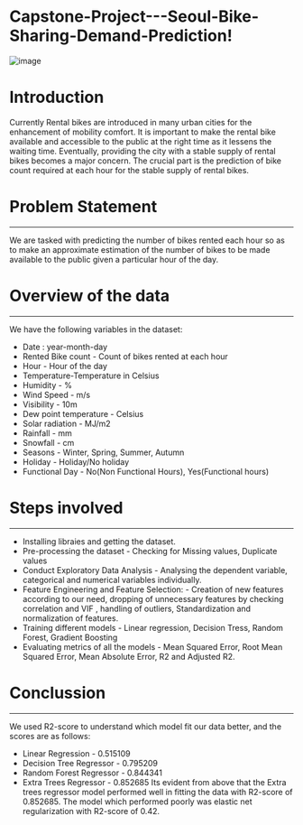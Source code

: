 # Capstone-Project---Seoul-Bike-Sharing-Demand-Prediction!
![image](https://user-images.githubusercontent.com/20932848/167474611-cd165721-25b0-4294-bd5f-71c4e1fa6cf4.png)

# **Introduction** 

Currently Rental bikes are introduced in many urban cities for the enhancement of mobility comfort. It is important to make the rental bike available and accessible to the public at the right time as it lessens the waiting time. Eventually, providing the city with a stable supply of rental bikes becomes a major concern. The crucial part is the prediction of bike count required at each hour for the stable supply of rental bikes.

# **Problem Statement**
------
We are tasked with predicting the number of bikes rented each hour so as to make an approximate estimation of the number of bikes to be made available to the public given a particular hour of the day.

# **Overview of the data**
----------
We have the following variables in the dataset:
* Date : year-month-day
* Rented Bike count - Count of bikes rented at each hour
* Hour - Hour of the day
* Temperature-Temperature in Celsius
* Humidity - %
* Wind Speed - m/s
* Visibility - 10m
* Dew point temperature - Celsius
* Solar radiation - MJ/m2
* Rainfall - mm
* Snowfall - cm
* Seasons - Winter, Spring, Summer, Autumn
* Holiday - Holiday/No holiday
* Functional Day - No(Non Functional Hours), Yes(Functional hours)

# **Steps involved**
--------
* Installing libraies and getting the dataset.
* Pre-processing the dataset - Checking for Missing values, Duplicate values
* Conduct Exploratory Data Analysis - Analysing the dependent variable, categorical and numerical variables individually.
* Feature Engineering and Feature Selection: - Creation of new features according to our need, dropping of unnecessary features by checking correlation and VIF ,         handling of outliers, Standardization and normalization of features.
* Training different models  - Linear regression, Decision Tress, Random Forest, Gradient Boosting
* Evaluating metrics of all the models - Mean Squared Error, Root Mean Squared Error, Mean Absolute Error, R2 and Adjusted R2.

# **Conclussion**
------
We used R2-score to understand which model fit our data better, and the scores are as follows:

* Linear Regression - 0.515109
* Decision Tree Regressor - 0.795209
* Random Forest Regressor - 0.844341
* Extra Trees Regressor - 0.852685
Its evident from above that the Extra trees regressor model performed well in fitting the data with R2-score of 0.852685. The model which performed poorly was elastic net regularization with R2-score of 0.42.
